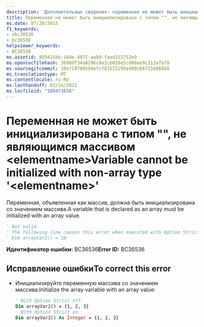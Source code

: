 ```yaml
---
description: 'Дополнительные сведения: переменная не может быть инициализирована с типом, не являющимся массивом " <elementname> "'
title: Переменная не может быть инициализирована с типом "", не являющимся массивом <elementname>
ms.date: 07/20/2015
f1_keywords:
- vbc36536
- bc36536
helpviewer_keywords:
- BC36536
ms.assetid: 959415de-164e-4971-aab0-faad315753e9
ms.openlocfilehash: 36909f34a8296c9a1cb010e5cd00ee9c112efbf0
ms.sourcegitcommit: 10e719780594efc781b15295e499c66f316068b8
ms.translationtype: MT
ms.contentlocale: ru-RU
ms.lasthandoff: 02/14/2021
ms.locfileid: "100473658"
---
```

# <a name="variable-cannot-be-initialized-with-non-array-type-elementname"></a><span data-ttu-id="0fae0-103">Переменная не может быть инициализирована с типом "", не являющимся массивом \<elementname></span><span class="sxs-lookup"><span data-stu-id="0fae0-103">Variable cannot be initialized with non-array type '\<elementname>'</span></span>

<span data-ttu-id="0fae0-104">Переменная, объявленная как массив, должна быть инициализирована со значением массива.</span><span class="sxs-lookup"><span data-stu-id="0fae0-104">A variable that is declared as an array must be initialized with an array value.</span></span>  
  
```vb  
' Not valid.  
' The following line causes this error when executed with Option Strict off.  
' Dim arrayVar1() = 10  
```  
  
 <span data-ttu-id="0fae0-105">**Идентификатор ошибки:** BC36536</span><span class="sxs-lookup"><span data-stu-id="0fae0-105">**Error ID:** BC36536</span></span>  
  
## <a name="to-correct-this-error"></a><span data-ttu-id="0fae0-106">Исправление ошибки</span><span class="sxs-lookup"><span data-stu-id="0fae0-106">To correct this error</span></span>  
  
- <span data-ttu-id="0fae0-107">Инициализируйте переменную массива со значением массива:</span><span class="sxs-lookup"><span data-stu-id="0fae0-107">Initialize the array variable with an array value:</span></span>  
  
    ```vb
    ' With Option Strict off.  
    Dim arrayVar2() = {1, 2, 3}  
    ' With Option Strict on.  
    Dim arrayVar3() As Integer = {1, 2, 3}  
    ```
